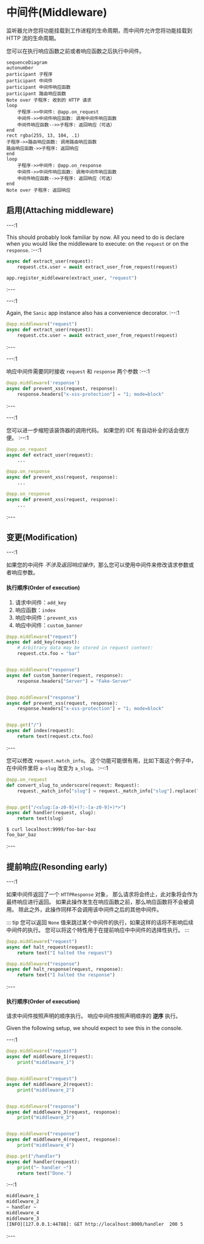 # 中间件(Middleware)

监听器允许您将功能挂载到工作进程的生命周期，而中间件允许您将功能挂载到 HTTP 流的生命周期。

您可以在执行响应函数之前或者响应函数之后执行中间件。

```mermaid
sequenceDiagram
autonumber
participant 子程序
participant 中间件
participant 中间件响应函数
participant 路由响应函数
Note over 子程序: 收到的 HTTP 请求
loop
    子程序->>中间件: @app.on_request
    中间件->>中间件响应函数: 调用中间件响应函数
    中间件响应函数-->>子程序: 返回响应（可选）
end
rect rgba(255, 13, 104, .1)
子程序->>路由响应函数: 调用路由响应函数
路由响应函数->>子程序: 返回响应
end
loop
    子程序->>中间件: @app.on_response
    中间件->>中间件响应函数: 调用中间件响应函数
    中间件响应函数-->>子程序: 返回响应（可选）
end
Note over 子程序: 返回响应
```
## 启用(Attaching middleware)

---:1

This should probably look familiar by now. All you need to do is declare when you would like the middleware to execute: on the `request` or on the `response`. :--:1
```python
async def extract_user(request):
    request.ctx.user = await extract_user_from_request(request)

app.register_middleware(extract_user, "request")
```
:---

---:1

Again, the `Sanic` app instance also has a convenience decorator. :--:1
```python
@app.middleware("request")
async def extract_user(request):
    request.ctx.user = await extract_user_from_request(request)
```
:---

---:1

响应中间件需要同时接收 `request` 和 `response` 两个参数 :--:1
```python
@app.middleware('response')
async def prevent_xss(request, response):
    response.headers["x-xss-protection"] = "1; mode=block"
```
:---

---:1

您可以进一步缩短该装饰器的调用代码。 如果您的 IDE 有自动补全的话会很方便。 :--:1
```python
@app.on_request
async def extract_user(request):
    ...

@app.on_response
async def prevent_xss(request, response):
    ...

@app.on_response
async def prevent_xss(request, response):
    ...
```
:---

## 变更(Modification)

---:1

如果您的中间件 *不涉及返回响应操作*，那么您可以使用中间件来修改请求参数或者响应参数。

#### 执行顺序(Order of execution)

1. 请求中间件：`add_key`
2. 响应函数：`index`
3. 响应中间件：`prevent_xss`
4. 响应中间件：`custom_banner`
```python
@app.middleware("request")
async def add_key(request):
    # Arbitrary data may be stored in request context:
    request.ctx.foo = "bar"


@app.middleware("response")
async def custom_banner(request, response):
    response.headers["Server"] = "Fake-Server"


@app.middleware("response")
async def prevent_xss(request, response):
    response.headers["x-xss-protection"] = "1; mode=block"


@app.get("/")
async def index(request):
    return text(request.ctx.foo)

```
:---


您可以修改 `request.match_info`。 这个功能可能很有用，比如下面这个例子中，在中间件里将 `a-slug` 改变为 `a_slug`。 :--:1
```python
@app.on_request
def convert_slug_to_underscore(request: Request):
    request._match_info["slug"] = request._match_info["slug"].replace("-", "_")


@app.get("/<slug:[a-z0-9]+(?:-[a-z0-9]+)*>")
async def handler(request, slug):
    return text(slug)
```
```
$ curl localhost:9999/foo-bar-baz
foo_bar_baz
```
:---
## 提前响应(Resonding early)

---:1

如果中间件返回了一个 `HTTPResponse` 对象， 那么请求将会终止，此对象将会作为最终响应进行返回。 如果此操作发生在响应函数之前，那么响应函数将不会被调用。 除此之外，此操作同样不会调用该中间件之后的其他中间件。

::: tip 您可以返回 `None` 值来跳过某个中间件的执行，如果这样的话将不影响后续中间件的执行。 您可以将这个特性用于在提前响应中中间件的选择性执行。 :::
```python
@app.middleware("request")
async def halt_request(request):
    return text("I halted the request")

@app.middleware("response")
async def halt_response(request, response):
    return text("I halted the response")
```
:---

#### 执行顺序(Order of execution)

请求中间件按照声明的顺序执行。 响应中间件按照声明顺序的 **逆序** 执行。

Given the following setup, we should expect to see this in the console.

---:1

```python
@app.middleware("request")
async def middleware_1(request):
    print("middleware_1")


@app.middleware("request")
async def middleware_2(request):
    print("middleware_2")


@app.middleware("response")
async def middleware_3(request, response):
    print("middleware_3")


@app.middleware("response")
async def middleware_4(request, response):
    print("middleware_4")

@app.get("/handler")
async def handler(request):
    print("~ handler ~")
    return text("Done.")
```
:--:1
```bash
middleware_1
middleware_2
~ handler ~
middleware_4
middleware_3
[INFO][127.0.0.1:44788]: GET http://localhost:8000/handler  200 5
```
:---
